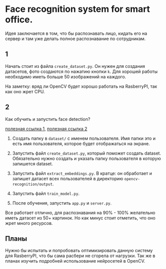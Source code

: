 # Face recognition system for smart office. 

Идея заключается в том, что бы распознавать лицо, кидать его на сервер и там уже делать полное распознавание по сотрудникам. 

## 1

Начать стоит из файла `create_dataset.py`. Он нужен для создания датасетов, фото создаются по нажатию кнопки `k`. 
Для хорошей работы необходимо иметь больше 50 изображений на каждого.

На заметку: вряд ли OpenCV будет хорошо работать на RasberryPI, так как оно жрет CPU. 

## 2

Как обучить и запустить face detection? 

[полезная ссылка 1](https://www.pyimagesearch.com/2018/09/24/opencv-face-recognition/), [полезная ссылка 2](https://www.pyimagesearch.com/2017/04/03/facial-landmarks-dlib-opencv-python/)

1) Создать папку в `dataset/` с именем пользователя. Имя папки это и есть имя пользователя, которое будет отображаться на экране.

2) Запустить файл `create_dataset.py`, который поможет создать dataset. Обязательно нужно создать и указать папку пользователя в которую запишется dataset.

3) Запустить файл `extract_embeddings.py`. В кратце: он обработает и запишет датасет всех пользователей в директорию `opencv-recognition/output`.  

4) Запустить файл `train_model.py`. 

5) После обучения, запустить `app.py` и `server.py`.

Все работает отлично, для распознавания на 90% - 100% желательно иметь датасет из 50+ картинок. Но как минус стоит отметить, что оно жрет много ресурсов.

## Планы

Нужно бы испытать и попробовать оптимизировать данную систему для RasberryPI, что бы сама расбери не сгорела от нагрузки. 
Так же в планах изучить подробней использование нейросетей в OpenCV.
